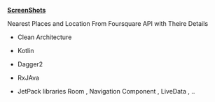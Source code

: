  
 
 
[**ScreenShots** ](http://sanaebadi.info/balad/ScreenShots.png)

 
 Nearest Places and Location From Foursquare API with Theire Details 
 
 
- Clean Architecture
 
 - Kotlin

 - Dagger2

 - RxJAva

 - JetPack libraries Room , Navigation Component , LiveData , ..







